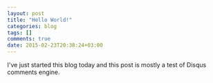 ```yaml
---
layout: post
title: "Hello World!"
categories: blog
tags: []
comments: true
date: 2015-02-23T20:38:24+03:00
---
```


<!-- TEASER START -->

I've just started this blog today and this post is mostly a test of Disqus comments engine.

<!-- TEASER STOP -->
